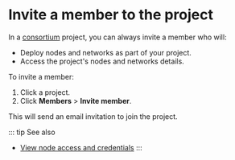 # Invite a member to the project

In a [consortium](/key-concepts/consortium-project) project, you can always invite a member who will:

* Deploy nodes and networks as part of your project.
* Access the project's nodes and networks details.

To invite a member:

1. Click a project.
1. Click **Members** > **Invite member**.

This will send an email invitation to join the project.

::: tip See also
* [View node access and credentials](/platform/view-node-access-and-credentials)
:::